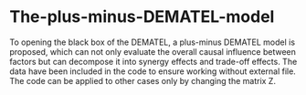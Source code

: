 # The-plus-minus-DEMATEL-model
To opening the black box of the DEMATEL,  a plus-minus DEMATEL model is proposed, which can not only evaluate the overall causal influence between factors but can decompose it into synergy effects and trade-off effects. The data have been included in the code to ensure working without external file. The code can be applied to other cases only by changing the matrix Z.
